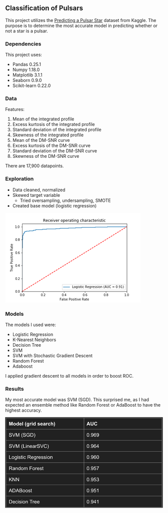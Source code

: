 ## Classification of Pulsars

This project utilizes the [Predicting a Pulsar Star](https://www.kaggle.com/pavanraj159/predicting-a-pulsar-star/) dataset from Kaggle. The purpose is to determine the most accurate model in predicting whether or not a star is a pulsar.

### Dependencies

This project uses:
- Pandas 0.25.1
- Numpy 1.18.0
- Matplotlib 3.1.1
- Seaborn 0.9.0
- Scikit-learn 0.22.0

### Data

Features:
1. Mean of the integrated profile
2. Excess kurtosis of the integrated profile
3. Standard deviation of the integrated profile
4. Skewness of the integrated profile
5. Mean of the DM-SNR curve
6. Excess kurtosis of the DM-SNR curve
7. Standard deviation of the DM-SNR curve
8. Skewness of the DM-SNR curve

There are 17,900 datapoints.

### Exploration

- Data cleaned, normalized
- Skewed target variable
	- Tried oversampling, undersampling, SMOTE
- Created base model (logistic regression)

![ROC](Log_ROC.png)

### Models

The models I used were:
- Logistic Regression
- K-Nearest Neighbors
- Decision Tree
- SVM
- SVM with Stochastic Gradient Descent
- Random Forest
- Adaboost

I applied gradient descent to all models in order to boost ROC.

### Results

My most accurate model was SVM (SGD). This surprised me, as I had expected an ensemble method like Random Forest or AdaBoost to have the highest accuracy.

![Results](results.png)